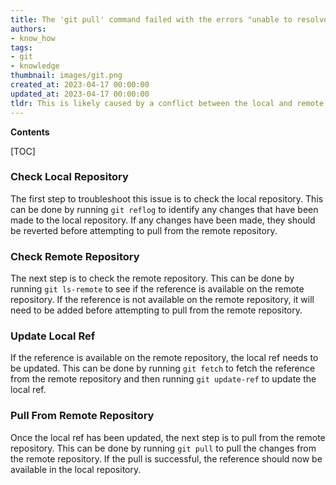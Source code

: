 ```yaml
---
title: The 'git pull' command failed with the errors "unable to resolve reference" and "unable to update local ref"
authors:
- know_how
tags:
- git
- knowledge
thumbnail: images/git.png
created_at: 2023-04-17 00:00:00
updated_at: 2023-04-17 00:00:00
tldr: This is likely caused by a conflict between the local and remote versions of the repository, and can be resolved by resolving the conflict and then pulling again.
---
```


**Contents**

[TOC]

### Check Local Repository

The first step to troubleshoot this issue is to check the local repository. This can be done by running `git reflog` to identify any changes that have been made to the local repository. If any changes have been made, they should be reverted before attempting to pull from the remote repository.

### Check Remote Repository

The next step is to check the remote repository. This can be done by running `git ls-remote` to see if the reference is available on the remote repository. If the reference is not available on the remote repository, it will need to be added before attempting to pull from the remote repository.

### Update Local Ref

If the reference is available on the remote repository, the local ref needs to be updated. This can be done by running `git fetch` to fetch the reference from the remote repository and then running `git update-ref` to update the local ref.

### Pull From Remote Repository

Once the local ref has been updated, the next step is to pull from the remote repository. This can be done by running `git pull` to pull the changes from the remote repository. If the pull is successful, the reference should now be available in the local repository.
